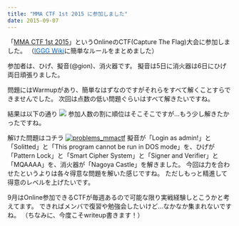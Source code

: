 ```yaml
---
title: "MMA CTF 1st 2015 に参加しました"
date: 2015-09-07
---
```


「[MMA CTF 1st 2015](http://uecmma.github.io/mmactf/)」というOnlineのCTF(Capture The Flag)大会に参加しました。
（[<span style="color: #0066cc;">IGGG Wiki</span>](//www.iggg.org/wiki/?MMA%20CTF%201st%202015)に簡単なルールをまとめました）

参加者は、ひげ、擬音(@gion)、消火器です。
擬音は5日に消火器は6日にひげ両日頑張りました。

問題にはWarmupがあり、簡単なはずなのですがそれらをすべて解くことすらできませんでした。
次回は点数の低い問題ぐらいはすべて解きたいですね。

結果は以下の通り
[![](//www.iggg.org/wp-content/uploads/2015/09/result_mmactf1.png)](//www.iggg.org/wp-content/uploads/2015/09/result_mmactf1.png)
参加人数の割に順位はそこそこですが...もう少し解きたかったですね。

解けた問題はコチラ
[![problems_mmactf](//www.iggg.org/wp-content/uploads/2015/09/problems_mmactf-1024x456.png)](//www.iggg.org/wp-content/uploads/2015/09/problems_mmactf.png)
擬音が「Login as admin!」と「Solitted」と「This program cannot be run in DOS mode」を、ひげが「Pattern Lock」と「Smart Cipher System」と「Signer and Verifier」と「MQAAAA」を、消火器が「Nagoya Castle」を解きました。
今回は力を合わせたというよりは各々得意な問題を解いた感じですね。
ただしもっと精進して得意のレベルを上げたいです。

9月はOnline参加できるCTFが毎週あるので可能な限り実戦経験しとこうかと考えてます。
できればメンバで復習や勉強会したいけど...なかなか集まれないですね。
（ちなみに、今度こそwriteup書きます！）